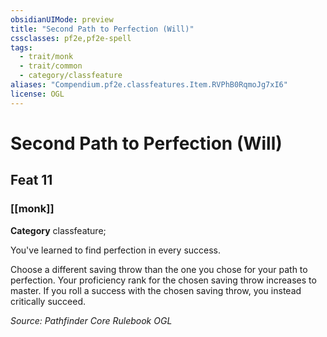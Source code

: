 ```yaml
---
obsidianUIMode: preview
title: "Second Path to Perfection (Will)"
cssclasses: pf2e,pf2e-spell
tags:
  - trait/monk
  - trait/common
  - category/classfeature
aliases: "Compendium.pf2e.classfeatures.Item.RVPhB0RqmoJg7xI6"
license: OGL
---
```

# Second Path to Perfection (Will)
## Feat 11
### [[monk]]

**Category** classfeature; 




You've learned to find perfection in every success.

Choose a different saving throw than the one you chose for your path to perfection. Your proficiency rank for the chosen saving throw increases to master. If you roll a success with the chosen saving throw, you instead critically succeed.

*Source: Pathfinder Core Rulebook*
*OGL*